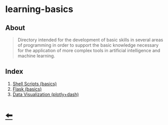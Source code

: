 # learning-basics

## About

> Directory intended for the development of basic skills in several areas of programming in order to support the basic knowledge necessary for the application of more complex tools in artificial intelligence and machine learning.

## Index

1. [Shell Scripts (basics)](01_shell_scripts/README.md)
2. [Flask (basics)](02_flask_basics/README.md)
3. [Data Visualization (plotly+dash)](03_plotly_dash/README.md)

# [ 🠨 ](../README.md)
